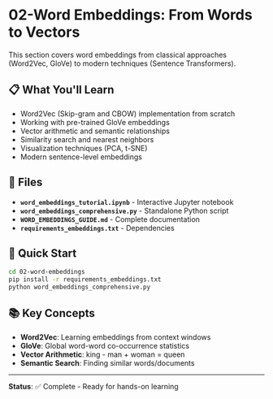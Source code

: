 # 02-Word Embeddings: From Words to Vectors

This section covers word embeddings from classical approaches (Word2Vec, GloVe) to modern techniques (Sentence Transformers).

## 📋 What You'll Learn

- Word2Vec (Skip-gram and CBOW) implementation from scratch
- Working with pre-trained GloVe embeddings
- Vector arithmetic and semantic relationships
- Similarity search and nearest neighbors
- Visualization techniques (PCA, t-SNE)
- Modern sentence-level embeddings

## 📁 Files

- **`word_embeddings_tutorial.ipynb`** - Interactive Jupyter notebook
- **`word_embeddings_comprehensive.py`** - Standalone Python script
- **`WORD_EMBEDDINGS_GUIDE.md`** - Complete documentation
- **`requirements_embeddings.txt`** - Dependencies

## 🚀 Quick Start

```bash
cd 02-word-embeddings
pip install -r requirements_embeddings.txt
python word_embeddings_comprehensive.py
```

## 📚 Key Concepts

- **Word2Vec**: Learning embeddings from context windows
- **GloVe**: Global word-word co-occurrence statistics
- **Vector Arithmetic**: king - man + woman = queen
- **Semantic Search**: Finding similar words/documents

---
**Status**: ✅ Complete - Ready for hands-on learning